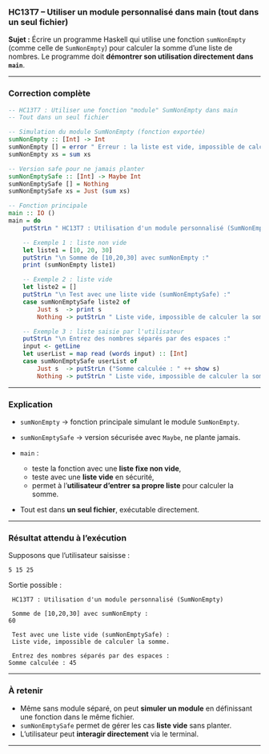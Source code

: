 ### **HC13T7 – Utiliser un module personnalisé dans main (tout dans un seul fichier)**

**Sujet :**
Écrire un programme Haskell qui utilise une fonction `sumNonEmpty` (comme celle de `SumNonEmpty`) pour calculer la somme d’une liste de nombres.
Le programme doit **démontrer son utilisation directement dans `main`**.

---

### **Correction complète**

```haskell
-- HC13T7 : Utiliser une fonction "module" SumNonEmpty dans main
-- Tout dans un seul fichier

-- Simulation du module SumNonEmpty (fonction exportée)
sumNonEmpty :: [Int] -> Int
sumNonEmpty [] = error " Erreur : la liste est vide, impossible de calculer la somme."
sumNonEmpty xs = sum xs

-- Version safe pour ne jamais planter
sumNonEmptySafe :: [Int] -> Maybe Int
sumNonEmptySafe [] = Nothing
sumNonEmptySafe xs = Just (sum xs)

-- Fonction principale
main :: IO ()
main = do
    putStrLn " HC13T7 : Utilisation d'un module personnalisé (SumNonEmpty)"

    -- Exemple 1 : liste non vide
    let liste1 = [10, 20, 30]
    putStrLn "\n Somme de [10,20,30] avec sumNonEmpty :"
    print (sumNonEmpty liste1)

    -- Exemple 2 : liste vide
    let liste2 = []
    putStrLn "\n Test avec une liste vide (sumNonEmptySafe) :"
    case sumNonEmptySafe liste2 of
        Just s  -> print s
        Nothing -> putStrLn " Liste vide, impossible de calculer la somme."

    -- Exemple 3 : liste saisie par l'utilisateur
    putStrLn "\n Entrez des nombres séparés par des espaces :"
    input <- getLine
    let userList = map read (words input) :: [Int]
    case sumNonEmptySafe userList of
        Just s  -> putStrLn ("Somme calculée : " ++ show s)
        Nothing -> putStrLn " Liste vide, impossible de calculer la somme."
```

---

### **Explication**

* `sumNonEmpty` → fonction principale simulant le module `SumNonEmpty`.
* `sumNonEmptySafe` → version sécurisée avec `Maybe`, ne plante jamais.
* `main` :

  * teste la fonction avec une **liste fixe non vide**,
  * teste avec une **liste vide** en sécurité,
  * permet à l’**utilisateur d’entrer sa propre liste** pour calculer la somme.
* Tout est dans **un seul fichier**, exécutable directement.

---

### **Résultat attendu à l’exécution**

Supposons que l’utilisateur saisisse :

```
5 15 25
```

Sortie possible :

```
 HC13T7 : Utilisation d'un module personnalisé (SumNonEmpty)

 Somme de [10,20,30] avec sumNonEmpty :
60

 Test avec une liste vide (sumNonEmptySafe) :
 Liste vide, impossible de calculer la somme.

 Entrez des nombres séparés par des espaces :
Somme calculée : 45
```

---

### **À retenir**

* Même sans module séparé, on peut **simuler un module** en définissant une fonction dans le même fichier.
* `sumNonEmptySafe` permet de gérer les cas **liste vide** sans planter.
* L’utilisateur peut **interagir directement** via le terminal.

---
